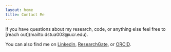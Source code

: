 ```yaml
---
layout: home
title: Contact Me
---
```


<div markdown="1" class="body">
If you have questions about my research, code, or anything else feel free to [reach out](mailto:dstua003@ucr.edu). 

You can also find me on [Linkedin](https://www.linkedin.com/in/danieldstuart), [ResearchGate](https://www.researchgate.net/profile/Daniel-Stuart-8), or [ORCID](https://orcid.org/0000-0001-6282-9373).
</div>